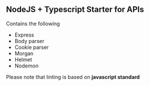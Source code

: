 ## NodeJS + Typescript Starter for APIs

Contains the following

* Express
* Body parser
* Cookie parser
* Morgan
* Helmet
* Nodemon

Please note that linting is based on **javascript standard**
